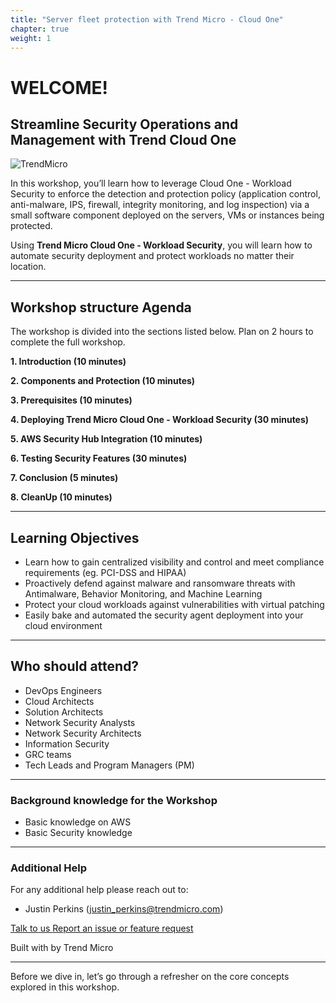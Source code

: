 ```yaml
---
title: "Server fleet protection with Trend Micro - Cloud One"
chapter: true
weight: 1
---
```


# WELCOME!

## Streamline Security Operations and Management with Trend Cloud One
![TrendMicro](/images/LogoRed.png)

In this workshop, you’ll learn how to leverage Cloud One - Workload Security to enforce the detection and protection policy
(application control, anti-malware, IPS, firewall, integrity monitoring, and log inspection)
via a small software component deployed on the servers, VMs or instances being protected.

Using **Trend Micro Cloud One - Workload Security**, you will learn how to automate security deployment and protect workloads no matter their location.

--------

## Workshop structure Agenda 

The workshop is divided into the sections listed below. Plan on 2 hours to complete the full workshop.


<span style="color: #4e3eb1;"><i class='fas fa-check fa-xs'></i></span> <b> 1. Introduction (10 minutes)</b> 

<span style="color: #4e3eb1;"><i class='fas fa-check fa-xs'></i></span> <b> 2. Components and Protection (10 minutes)</b> 

<span style="color: #4e3eb1;"><i class='fas fa-check fa-xs'></i></span> <b> 3. Prerequisites (10 minutes)</b>

<span style="color: #4e3eb1;"><i class='fas fa-check fa-xs'></i></span> <b> 4. Deploying Trend Micro Cloud One - Workload Security (30 minutes)</b>

<span style="color: #4e3eb1;"><i class='fas fa-check fa-xs'></i></span> <b> 5. AWS Security Hub Integration (10 minutes)</b>

<span style="color: #4e3eb1;"><i class='fas fa-check fa-xs'></i></span> <b> 6. Testing Security Features (30 minutes)</b>

<span style="color: #4e3eb1;"><i class='fas fa-check fa-xs'></i></span> <b> 7. Conclusion (5 minutes)</b>

<span style="color: #4e3eb1;"><i class='fas fa-check fa-xs'></i></span> <b> 8. CleanUp (10 minutes)</b>

--------

## Learning Objectives
- Learn how to gain centralized visibility and control and meet compliance requirements (eg. PCI-DSS and HIPAA)
- Proactively defend against malware and ransomware threats with Antimalware, Behavior Monitoring, and Machine Learning
- Protect your cloud workloads against vulnerabilities with virtual patching
- Easily bake and automated the security agent deployment into your cloud environment

--------

## Who should attend?
- DevOps Engineers
- Cloud Architects
- Solution Architects
- Network Security Analysts 
- Network Security Architects
- Information Security
- GRC teams
- Tech Leads and Program Managers (PM)

--------

### **Background knowledge for the Workshop**
- Basic knowledge on AWS
- Basic Security knowledge

--------

### **Additional Help**
For any additional help please reach out to: 

- Justin Perkins (justin_perkins@trendmicro.com)

<p>
<a  href="mailto:justin_perkins@trendmicro.com?subject=Server fleet protection in the Cloud with Trend Micro - Cloud One"  target="_blank" rel="noopener noreferrer"  class="btn btn-default">  
  Talk to us
  <i class="fas fa-paper-plane"></i>
</a>

<a  href="https://github.com/aws-samples/aws-modernization-with-cloud-one-workload-security/issues" target="_blank" rel="noopener noreferrer"  class="btn btn-default">  
  <i class="fas fa-bug"></i>
  Report an issue or feature request
</a>
</p>
</li>
</ul>
<p>Built with <i class="far fa-heart" style="color: red;"></i> by Trend Micro</p>

--------

Before we dive in, let’s go through a refresher on the core concepts explored in this workshop.
